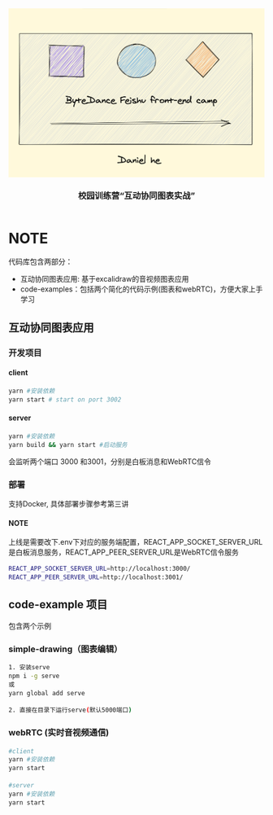 <div align="center" style="display:flex;flex-direction:column;">
  <img src="./public/banner.png" alt="Excalidraw logo: Sketch handrawn like diagrams." />
  <h3>校园训练营“互动协同图表实战”</h3>
</div>

# NOTE

代码库包含两部分：

* 互动协同图表应用: 基于excalidraw的音视频图表应用
* code-examples：包括两个简化的代码示例(图表和webRTC)，方便大家上手学习

## 互动协同图表应用

### 开发项目

#### client

```sh
yarn #安装依赖
yarn start # start on port 3002
```

#### server

```sh
yarn #安装依赖
yarn build && yarn start #启动服务
```

会监听两个端口 3000 和3001，分别是白板消息和WebRTC信令

### 部署

支持Docker, 具体部署步骤参考第三讲

#### NOTE

上线是需要改下.env下对应的服务端配置，REACT_APP_SOCKET_SERVER_URL是白板消息服务，REACT_APP_PEER_SERVER_URL是WebRTC信令服务

```sh
REACT_APP_SOCKET_SERVER_URL=http://localhost:3000/
REACT_APP_PEER_SERVER_URL=http://localhost:3001/
```

## code-example 项目

包含两个示例

### simple-drawing（图表编辑）

```sh
1. 安装serve
npm i -g serve
或
yarn global add serve

2. 直接在目录下运行serve(默认5000端口)
```

### webRTC (实时音视频通信)

```sh
#client
yarn #安装依赖
yarn start

#server
yarn #安装依赖
yarn start
```
